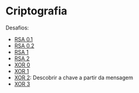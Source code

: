 # Criptografia

Desafios:

- [RSA 0.1](./RSA_0.1_Criptografar)
- [RSA 0.2](./RSA_0.2_Decriptografar)
- [RSA 1](./RSA_1_small_e)
- [RSA 2](./RSA_2_small_diff)
- [XOR 0](./XOR_0_Criptografar_e_Decriptografar)
- [XOR 1](./XOR_1_1_byte)
- [XOR 2](./XOR_2): Descobrir a chave a partir da mensagem
- [XOR 3](./XOR_3_one_time_pad)
